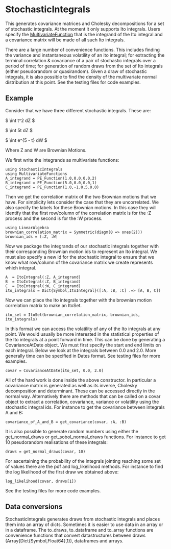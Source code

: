 # StochasticIntegrals

This generates covariance matrices and Cholesky decompositions for a set of stochastic integrals.
At the moment it only supports Ito integrals. Users specify the [MultivariateFunction](https://github.com/s-baumann/MultivariateFunctions.jl) that is the integrand of the Ito integral and a covariance matrix will be made of all such Ito integrals.

There are a large number of convenience functions. This includes finding the variance and instantaneous volatility of an ito integral; for extracting the terminal correlation & covariance of a pair of stochastic integrals over a period of time; for generation of random draws from the set of Ito integrals (either pseudorandom or quasirandom). Given a draw of stochastic integrals, it is also possible to find the density of the multivariate normal distribution at this point. See the testing files for code examples.

## Example

Consider that we have three different stochastic integrals. These are:

$ \int t^2 dZ $

$ \int 5t dZ $

$ \int e^{5 - t} dW $

Where Z and W are Brownian Motions.

We first write the integrands as multivariate functions:
```
using StochasticIntegrals
using MultivariateFunctions
A_integrand = PE_Function(1.0,0.0,0.0,2)
B_integrand = PE_Function(5.0,0.0,0.0,1)
C_integrand = PE_Function(1.0,-1.0,5.0,0)
```
Then we get the correlation matrix of the two Brownian motions that we have. For simplicity
lets consider the case that they are uncorrelated. We also specify the labels for these
Brownian motions. In this case they will identify that the first row/column of the correlation
matrix is for the :Z process and the second is for the :W process.
```
using LinearAlgebra
brownian_correlation_matrix = Symmetric(diagm(0 => ones(2)))
brownian_ids = [:Z, :W]
```
Now we package the integrands of our stochastic integrals together with their corresponding
Brownian motion ids to represent an Ito integral. We must also specify a new id for the stochastic
integral to ensure that we know what row/column of the covariance matrix we create represents which
integral.
```
A  = ItoIntegral(:Z, A_integrand)
B  = ItoIntegral(:Z, B_integrand)
C  = ItoIntegral(:W, C_integrand)
ito_integrals = Dict{Symbol,ItoIntegral}([:A, :B, :C] .=> [A, B, C])
```
Now we can place the Ito integrals together with the brownian motion correlation matrix to make an ItoSet.
```
ito_set = ItoSet(brownian_correlation_matrix, brownian_ids, ito_integrals)
```
In this format we can access the volatility of any of the Ito integrals at any point. We would usually be more
interested in the statistical properties of the Ito integrals at a point forward in time. This can be done by
generating a CovarianceAtDate object. We must first specify the start and end limits on each integral. Below we
look at the integrals  between 0.0 and 2.0. More generally time can be specified in Dates format. See testing
files for more examples.
```
covar = CovarianceAtDate(ito_set, 0.0, 2.0)
```
All of the hard work is done inside the above constructor. In particular a covariance matrix is generated as
well as its inverse, Cholesky decomposition and determinant. These can be accessed directly in the normal way.
Alternatively there are methods that can be called on a covar object to extract a correlation, covariance, variance or volatility using the stochastic integral ids. For instance to get the covariance between integrals A and B:
```
covariance_of_A_and_B = get_covariance(covar, :A, :B)
```
It is also possible to generate random numbers using either the get\_normal\_draws or get\_sobol\_normal\_draws functions. For instance to get 10 pseudorandom realisations of these integrals:
```
draws = get_normal_draws(covar, 10)
```
For ascertaining the probability of the
integrals jointing reaching some set of values there are the pdf and log\_likelihood methods. For instance
to find the log likelihood of the first draw we obtained above:
```
log_likelihood(covar, draws[1])
```
See the testing files for more code examples.

## Data conversions

StochasticIntegrals generates draws from stochastic integrals and places them into an array of dicts. Sometimes it is easier to use data in an array or in a dataframe. The to\_draws, to\_dataframe and to\_array functions are convenience functions that convert datastructures between draws (Array{Dict{Symbol,Float64},1}), dataframes and arrays.
